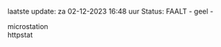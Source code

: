 laatste update: 
za 02-12-2023 16:48   uur 
Status: FAALT - geel - 
<div class="service Y">microstation</div><div class="service G">httpstat</div>
